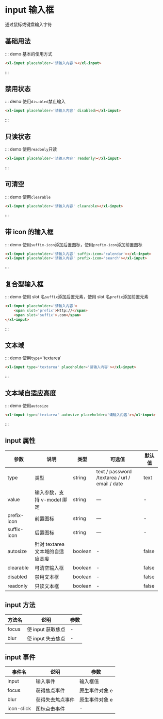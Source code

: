 <style>
    .content .xl-input{
        width: 20em;
    }

    .content .xl-input + .xl-input{
        margin-top:1em;
    }
</style>

# input 输入框

通过鼠标或键盘输入字符

## 基础用法

::: demo 基本的使用方式

```html
<xl-input placeholder='请输入内容'></xl-input>
```

:::

## 禁用状态

::: demo 使用`disabled`禁止输入

```html
<xl-input placeholder='请输入内容' disabled></xl-input>
```

:::

## 只读状态

::: demo 使用`readonly`只读

```html
<xl-input placeholder='请输入内容' readonly></xl-input>
```

:::

## 可清空

::: demo 使用`clearable`

```html
<xl-input placeholder='请输入内容' clearable></xl-input>
```

:::

## 带 icon 的输入框

::: demo 使用`suffix-icon`添加后置图标，使用`prefix-icon`添加前置图标

```html
<xl-input placeholder='请输入内容' suffix-icon='calendar'></xl-input>
<xl-input placeholder='请输入内容' prefix-icon='search'></xl-input>
```

:::

## 复合型输入框

::: demo 使用 slot 名`suffix`添加后置元素，使用 slot 名`prefix`添加前置元素

```html
<xl-input placeholder='请输入内容'>
    <span slot='prefix'>Http://</span>
    <span slot='suffix'>.com</span>
</xl-input>
```

:::

## 文本域

::: demo 使用`type`='textarea'

```html
<xl-input type='textarea' placeholder='请输入内容'></xl-input>
```

:::

## 文本域自适应高度

::: demo 使用`autosize`

```html
<xl-input type='textarea' autosize placeholder='请输入内容'></xl-input>
```

:::

## input 属性

| 参数        | 说明                             | 类型    | 可选值                                         | 默认值 |
| ----------- | -------------------------------- | ------- | ---------------------------------------------- | ------ |
| type        | 类型                             | string  | text / password /textarea / url / email / date | text   |
| value       | 输入参数，支持 v-model 绑定      | string  | —                                              | -      |
| prefix-icon | 前置图标                         | string  | —                                              | -      |
| suffix-icon | 后置图标                         | string  | —                                              | -      |
| autosize    | 针对 textarea 文本域的自适应高度 | boolean | -                                              | false  |
| clearable   | 可清空输入框                     | boolean | -                                              | false  |
| disabled    | 禁用文本框                       | boolean | -                                              | false  |
| readonly    | 只读文本框                       | boolean | -                                              | false  |

## input 方法

| 方法名 | 说明              | 参数 |
| ------ | ----------------- | ---- |
| focus  | 使 input 获取焦点 | -    |
| blur   | 使 input 失去焦点 | -    |

## input 事件

| 事件名     | 说明             | 参数           |
| ---------- | ---------------- | -------------- |
| input      | 输入事件         | 输入框值       |
| focus      | 获得焦点事件     | 原生事件对象 e |
| blur       | 获得失去焦点事件 | 原生事件对象 e |
| icon-click | 图标点击事件     | -              |
